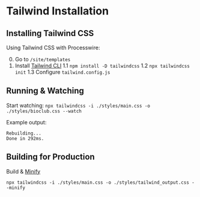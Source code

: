 # Tailwind Installation

## Installing Tailwind CSS

Using Tailwind CSS with Processwire:

0. Go to `/site/templates`
1. Install [Tailwind CLI](https://tailwindcss.com/docs/installation)
1.1 `npm install -D tailwindcss`
1.2 `npx tailwindcss init`
1.3 Configure `tailwind.config.js`

## Running & Watching

Start watching: 
`npx tailwindcss -i ./styles/main.css -o ./styles/bioclub.css --watch`

Example output:
```
Rebuilding...
Done in 292ms.
```


## Building for Production

Build & [Minify](https://tailwindcss.com/docs/optimizing-for-production)

`npx tailwindcss -i ./styles/main.css -o ./styles/tailwind_output.css --minify`



